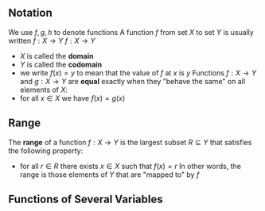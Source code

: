 ## Notation
We use $f,g,h$  to denote functions
A function $f$ from set $X$ to set $Y$ is usually written $f:X \to Y$
$f:X \to Y$
- $X$ is called the **domain**
- $Y$ is called the **codomain**
- we write $f(x)=y$  to mean that the value of $f$ at $x$ is $y$
Functions $f:X \to Y$ and $g:X \to Y$ are **equal** exactly when they "behave the same" on all elements of $X$:
- for all $x \in X$ we have $f(x)=g(x)$
## Range
The **range** of a function $f: X \to Y$ is the largest subset $R \subseteq Y$ that satisfies the following property:
- for all $r \in R$  there exists $x \in X$ such that $f(x) =r$
In other words, the range is those elements of $Y$ that are "mapped to" by $f$

## Functions of Several Variables
